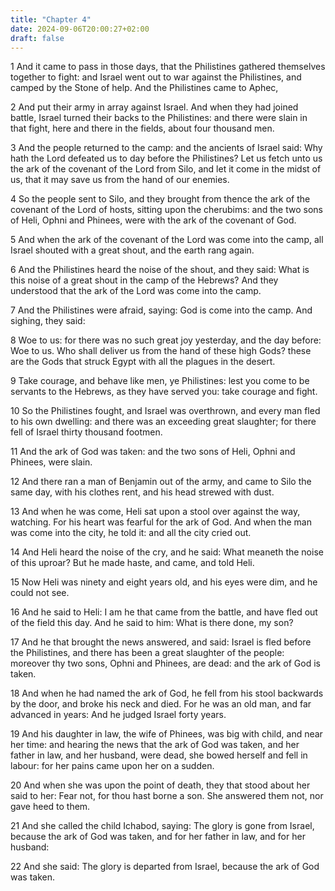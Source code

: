 ```yaml
---
title: "Chapter 4"
date: 2024-09-06T20:00:27+02:00
draft: false
---
```



1 And it came to pass in those days, that the Philistines gathered themselves together to fight: and Israel went out to war against the Philistines, and camped by the Stone of help. And the Philistines came to Aphec,

2 And put their army in array against Israel. And when they had joined battle, Israel turned their backs to the Philistines: and there were slain in that fight, here and there in the fields, about four thousand men.

3 And the people returned to the camp: and the ancients of Israel said: Why hath the Lord defeated us to day before the Philistines? Let us fetch unto us the ark of the covenant of the Lord from Silo, and let it come in the midst of us, that it may save us from the hand of our enemies.

4 So the people sent to Silo, and they brought from thence the ark of the covenant of the Lord of hosts, sitting upon the cherubims: and the two sons of Heli, Ophni and Phinees, were with the ark of the covenant of God.

5 And when the ark of the covenant of the Lord was come into the camp, all Israel shouted with a great shout, and the earth rang again.

6 And the Philistines heard the noise of the shout, and they said: What is this noise of a great shout in the camp of the Hebrews? And they understood that the ark of the Lord was come into the camp.

7 And the Philistines were afraid, saying: God is come into the camp. And sighing, they said:

8 Woe to us: for there was no such great joy yesterday, and the day before: Woe to us. Who shall deliver us from the hand of these high Gods? these are the Gods that struck Egypt with all the plagues in the desert.

9 Take courage, and behave like men, ye Philistines: lest you come to be servants to the Hebrews, as they have served you: take courage and fight.

10 So the Philistines fought, and Israel was overthrown, and every man fled to his own dwelling: and there was an exceeding great slaughter; for there fell of Israel thirty thousand footmen.

11 And the ark of God was taken: and the two sons of Heli, Ophni and Phinees, were slain.

12 And there ran a man of Benjamin out of the army, and came to Silo the same day, with his clothes rent, and his head strewed with dust.

13 And when he was come, Heli sat upon a stool over against the way, watching. For his heart was fearful for the ark of God. And when the man was come into the city, he told it: and all the city cried out.

14 And Heli heard the noise of the cry, and he said: What meaneth the noise of this uproar? But he made haste, and came, and told Heli.

15 Now Heli was ninety and eight years old, and his eyes were dim, and he could not see.

16 And he said to Heli: I am he that came from the battle, and have fled out of the field this day. And he said to him: What is there done, my son?

17 And he that brought the news answered, and said: Israel is fled before the Philistines, and there has been a great slaughter of the people: moreover thy two sons, Ophni and Phinees, are dead: and the ark of God is taken.

18 And when he had named the ark of God, he fell from his stool backwards by the door, and broke his neck and died. For he was an old man, and far advanced in years: And he judged Israel forty years.

19 And his daughter in law, the wife of Phinees, was big with child, and near her time: and hearing the news that the ark of God was taken, and her father in law, and her husband, were dead, she bowed herself and fell in labour: for her pains came upon her on a sudden.

20 And when she was upon the point of death, they that stood about her said to her: Fear not, for thou hast borne a son. She answered them not, nor gave heed to them.

21 And she called the child Ichabod, saying: The glory is gone from Israel, because the ark of God was taken, and for her father in law, and for her husband:

22 And she said: The glory is departed from Israel, because the ark of God was taken.

